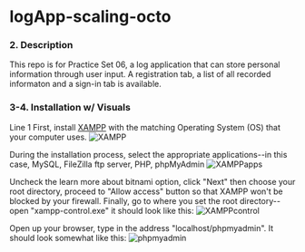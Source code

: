 # logApp-scaling-octo
### 2. Description
This repo is for Practice Set 06, a log application that can store personal information through user input.
A registration tab, a list of all recorded informaton and a sign-in tab is available. 

### 3-4. Installation w/ Visuals
Line 1
First, install [XAMPP](https://www.apachefriends.org/download.html) with the matching Operating System (OS) that your computer uses.
![XAMPP](https://media.geeksforgeeks.org/wp-content/uploads/20190719174028/xamppDownloadScreen.jpg) 

During the installation process, select the appropriate applications--in this case, 
MySQL, FileZilla ftp server, PHP, phpMyAdmin
![XAMPPapps](https://www.wikihow.com/images/thumb/9/98/Install-XAMPP-for-Windows-Step-6-Version-4.jpg/v4-460px-Install-XAMPP-for-Windows-Step-6-Version-4.jpg.webp)

Uncheck the learn more about bitnami option, click "Next" then choose your root directory,
proceed to "Allow access" button so that XAMPP won't be blocked by your firewall.
Finally, go to where you set the root directory--open "xampp-control.exe" it should look like this:
![XAMPPcontrol](https://media.geeksforgeeks.org/wp-content/uploads/20190719175159/xamppControlPanel.jpg)

Open up your browser, type in the address "localhost/phpmyadmin".
It should look somewhat like this:
![phpmyadmin](https://i.ytimg.com/vi/5cKDCc_vt1w/maxresdefault.jpg)



